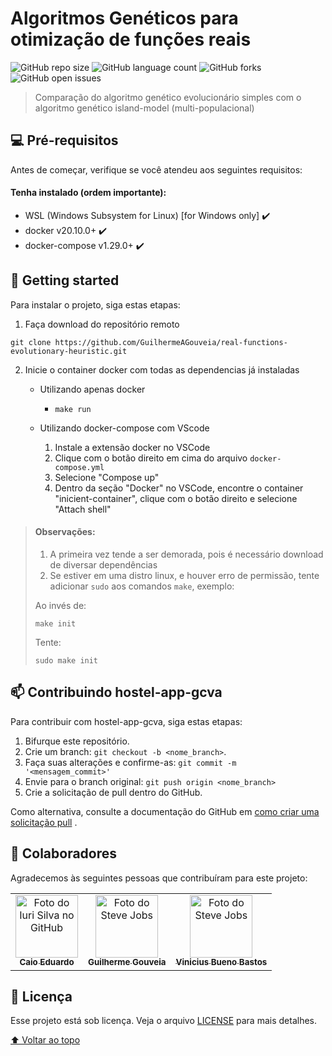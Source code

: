 # Algoritmos Genéticos para otimização de funções reais

<!---Esses são exemplos. Veja https://shields.io para outras pessoas ou para personalizar este conjunto de escudos . Você pode querer incluir dependências, status do projeto e informações de licença aqui--->

![GitHub repo size](https://img.shields.io/github/repo-size/GuilhermeAGouveia/real-functions-evolutionary-heuristic?style=for-the-badge)
![GitHub language count](https://img.shields.io/github/languages/count/GuilhermeAGouveia/real-functions-evolutionary-heuristic?style=for-the-badge)
![GitHub forks](https://img.shields.io/github/forks/GuilhermeAGouveia/real-functions-evolutionary-heuristic?style=for-the-badge)
![GitHub open issues](https://img.shields.io/github/issues/GuilhermeAGouveia/real-functions-evolutionary-heuristic?style=for-the-badge)

> Comparação do algoritmo genético evolucionário simples com o algoritmo genético island-model (multi-populacional)


## 💻 Pré-requisitos

Antes de começar, verifique se você atendeu aos seguintes requisitos:
<!---Estes são apenas requisitos de exemplo. Adicionar, duplicar ou remover conforme necessário--->
#### Tenha instalado (ordem importante):
* WSL (Windows Subsystem for Linux) [for Windows only] :heavy_check_mark:
* docker v20.10.0+ :heavy_check_mark:
* docker-compose v1.29.0+ :heavy_check_mark:

## 🚀 Getting started

Para instalar o projeto, siga estas etapas:

1. Faça download do repositório remoto
```
git clone https://github.com/GuilhermeAGouveia/real-functions-evolutionary-heuristic.git
```
2. Inicie o container docker com todas as dependencias já instaladas
   - Utilizando apenas docker
  
     - ```make run```
   - Utilizando docker-compose com VScode
     1. Instale a extensão docker no VSCode
     2. Clique com o botão direito em cima do arquivo ```docker-compose.yml```
     3. Selecione "Compose up"
     4. Dentro da seção "Docker" no VSCode, encontre o container "inicient-container", clique com o botão direito e selecione "Attach shell"
   
     


> #### Observações: 
> 1. A primeira vez tende a ser demorada, pois é necessário download de diversar dependências
> 2. Se estiver em uma distro linux, e houver erro de permissão, tente adicionar `sudo` aos comandos `make`, exemplo:
> 
> Ao invés de:
> 
> `make init`
> 
> Tente: 
> 
> `sudo make init`

## 📫 Contribuindo hostel-app-gcva

<!---Se o seu README for longo ou se você tiver algum processo ou etapas específicas que deseja que os contribuidores sigam, considere a criação de um arquivo CONTRIBUTING.md separado--->
Para contribuir com hostel-app-gcva, siga estas etapas:

1. Bifurque este repositório.
2. Crie um branch: `git checkout -b <nome_branch>`.
3. Faça suas alterações e confirme-as: `git commit -m '<mensagem_commit>'`
4. Envie para o branch original: `git push origin <nome_branch>`
5. Crie a solicitação de pull dentro do GitHub.

Como alternativa, consulte a documentação do GitHub
em [como criar uma solicitação pull](https://help.github.com/en/github/collaborating-with-issues-and-pull-requests/creating-a-pull-request)
.

## 🤝 Colaboradores

Agradecemos às seguintes pessoas que contribuíram para este projeto:

<table>
  <tr>
    <td align="center">
      <a href="#">
        <img width=100 src="https://avatars.githubusercontent.com/u/87735654?v=4" width="100px;" alt="Foto do Iuri Silva no GitHub"/><br>
        <sub>
          <b>Caio Eduardo</b>
        </sub>
      </a>
    </td>
    <td align="center">
          <a href="https://github.com/GuilhermeAGouveia">
            <img width=100 src="https://avatars.githubusercontent.com/u/81968354?v=4" width="100px;" alt="Foto do Steve Jobs"/><br>
            <sub>
              <b>Guilherme Gouveia</b>
            </sub>
          </a>
     </td>
         <td align="center">
          <a href="https://github.com/ViniciusBastoss">
            <img width=100 src="https://avatars.githubusercontent.com/u/117671262?v=4" width="100px;" alt="Foto do Steve Jobs"/><br>
            <sub>
              <b>Vinicius Bueno Bastos</b>
            </sub>
          </a>
     </td>
    
  </tr>
</table>

## 📝 Licença

Esse projeto está sob licença. Veja o arquivo [LICENSE]() para mais detalhes.

[⬆ Voltar ao topo](#hostel-app-gcva)<br>


<!---Fim README.md teste--->

